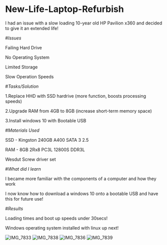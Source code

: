 # New-Life-Laptop-Refurbish
I had an issue with a slow loading 10-year old HP Pavilion x360 and decided to give it an extended life!

#*Issues*

Failing Hard Drive

No Operating System

Limited Storage

Slow Operation Speeds

#*Tasks/Solution*

1.Replace HHD with SSD hardrive (more function, boosts processing speeds)

2.Upgrade RAM from 4GB to 8GB (increase short-term memory space)

3.Install windows 10 with Bootable USB

#*Materials Used*

SSD - Kingston 240GB A400 SATA 3 2.5

RAM - 8GB 2Rx8 PC3L 12800S DDR3L

Wesdut Screw driver set

#*What did I learn*

I became more familiar with the components of a computer and how they work

I now know how to download a windows 10 onto a bootable USB and have this for future use!

#*Results*

Loading times and boot up speeds under 30secs!

Windows operating system installed with linux up next!



![IMG_7833](https://github.com/user-attachments/assets/33088a20-626e-48ae-842d-9f08bf44f76f)
![IMG_7838](https://github.com/user-attachments/assets/7608eb41-f17d-4f0f-a950-f1cdb1d8e84c)
![IMG_7836](https://github.com/user-attachments/assets/0e43b7bb-1094-422a-8f61-f34feaadb2e3)
![IMG_7839](https://github.com/user-attachments/assets/7968d4fa-7fc4-48ec-941e-d53f1dfb36d5)
